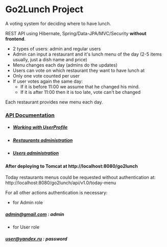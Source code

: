 Go2Lunch Project 
===============================

A voting system for deciding where to have lunch.

REST API using Hibernate, Spring/Data-JPA/MVC/Security **without frontend**.

 * 2 types of users: admin and regular users
 * Admin can input a restaurant and it's lunch menu of the day (2-5 items usually, just a dish name and price)
 * Menu changes each day (admins do the updates)
 * Users can vote on which restaurant they want to have lunch at
 * Only one vote counted per user
 * If user votes again the same day:
    - If it is before 11:00 we assume that he changed his mind.
    - If it is after 11:00 then it is too late, vote can't be changed

Each restaurant provides new menu each day.

### <a href="https://github.com/LeXXXZ/go2lunch/tree/master/API%20v1.0" target=_blank>API Documentation</a>
* ##### <a href="https://github.com/LeXXXZ/go2lunch/blob/master/API%20v1.0/curl_profile_administration.md" target=_blank>Working with UserProfile</a>
* ##### <a href="https://github.com/LeXXXZ/go2lunch/blob/master/API%20v1.0/curl_restaurant_administration.md" target=_blank>Restaurants administration</a>
* ##### <a href="https://github.com/LeXXXZ/go2lunch/blob/master/API%20v1.0/curl_users_administration.md" target=_blank>Users administration </a>

#### After deploying to Tomcat at http://localhost:8080/go2lunch
Today restaurants menus could be requested without authentication at:
http://localhost:8080/go2lunch/api/v1.0/today-menu

For all other actions authentication is necessary:
* for Admin role 
##### admin@gmail.com : admin
* for User role 
##### user@yandex.ru : password
